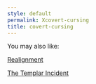 ```yaml
---
style: default
permalink: Xcovert-cursing
title: covert-cursing
---
```

You may also like:

[Realignment](http://scp-wiki.net/realignment)

[The Templar Incident](http://scp-wiki.net/the-templar-incident)
